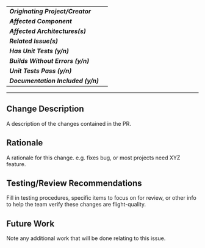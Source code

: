 | | |
|:---|:---|
|**_Originating Project/Creator_**| |
|**_Affected Component_**|  |
|**_Affected Architectures(s)_**|  |
|**_Related Issue(s)_**|  |
|**_Has Unit Tests (y/n)_**|  |
|**_Builds Without Errors (y/n)_**|  |
|**_Unit Tests Pass (y/n)_**|  |
|**_Documentation Included (y/n)_**|  |

---
## Change Description

A description of the changes contained in the PR.

## Rationale

A rationale for this change. e.g. fixes bug, or most projects need XYZ feature.

## Testing/Review Recommendations

Fill in testing procedures, specific items to focus on for review, or other info to help the team verify these changes are flight-quality.

## Future Work

Note any additional work that will be done relating to this issue.
